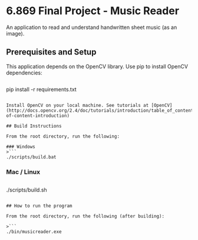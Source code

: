 6.869 Final Project - Music Reader
==================================

An application to read and understand handwritten sheet music (as an image).

## Prerequisites and Setup

This application depends on the OpenCV library. Use pip to install OpenCV dependencies:

>```
pip install -r requirements.txt
```

Install OpenCV on your local machine. See tutorials at [OpenCV](http://docs.opencv.org/2.4/doc/tutorials/introduction/table_of_content_introduction/table_of_content_introduction.html#table-of-content-introduction)

## Build Instructions

From the root directory, run the following:

### Windows
>```
./scripts/build.bat
```

### Mac / Linux
>```
./scripts/build.sh
```

## How to run the program

From the root directory, run the following (after building):

>```
./bin/musicreader.exe
```